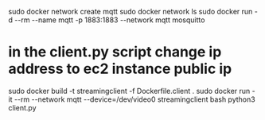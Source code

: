 sudo docker network create mqtt
sudo docker network ls
sudo docker run -d --rm --name mqtt -p 1883:1883 --network mqtt mosquitto
# in the client.py script change ip address to ec2 instance public ip
sudo docker build -t streamingclient -f Dockerfile.client .
sudo docker run -it --rm --network mqtt --device=/dev/video0 streamingclient bash
python3 client.py

